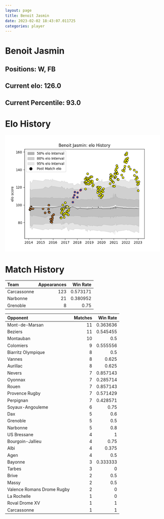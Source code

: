 ```yaml
---  
layout: page  
title: Benoit Jasmin  
date: 2023-02-02 18:43:07.011725  
categories: player  
---
```

# Benoit Jasmin

## Positions: W, FB

## Current elo: 126.0

## Current Percentile: 93.0

# Elo History


![elo history](history_BenoitJasmin.png)
# Match History


| Team        |   Appearances |   Win Rate |
|:------------|--------------:|-----------:|
| Carcassonne |           123 |   0.573171 |
| Narbonne    |            21 |   0.380952 |
| Grenoble    |             8 |   0.75     |

| Opponent                   |   Matches |   Win Rate |
|:---------------------------|----------:|-----------:|
| Mont-de-Marsan             |        11 |   0.363636 |
| Beziers                    |        11 |   0.545455 |
| Montauban                  |        10 |   0.5      |
| Colomiers                  |         9 |   0.555556 |
| Biarritz Olympique         |         8 |   0.5      |
| Vannes                     |         8 |   0.625    |
| Aurillac                   |         8 |   0.625    |
| Nevers                     |         7 |   0.857143 |
| Oyonnax                    |         7 |   0.285714 |
| Rouen                      |         7 |   0.857143 |
| Provence Rugby             |         7 |   0.571429 |
| Perpignan                  |         7 |   0.428571 |
| Soyaux-Angouleme           |         6 |   0.75     |
| Dax                        |         5 |   0.6      |
| Grenoble                   |         5 |   0.5      |
| Narbonne                   |         5 |   0.8      |
| US Bressane                |         4 |   1        |
| Bourgoin-Jallieu           |         4 |   0.75     |
| Albi                       |         4 |   0.375    |
| Agen                       |         4 |   0.5      |
| Bayonne                    |         3 |   0.333333 |
| Tarbes                     |         3 |   0        |
| Brive                      |         2 |   0.5      |
| Massy                      |         2 |   0.5      |
| Valence Romans Drome Rugby |         2 |   0        |
| La Rochelle                |         1 |   0        |
| Roval Drome XV             |         1 |   1        |
| Carcassonne                |         1 |   1        |